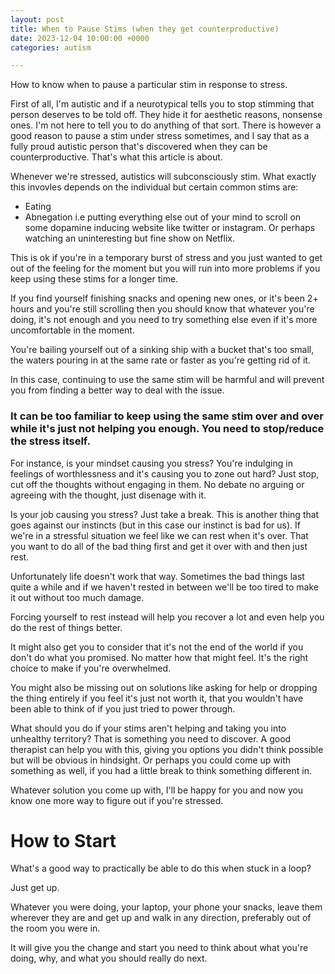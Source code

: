 ```yaml
---
layout: post
title: When to Pause Stims (when they get counterproductive)
date: 2023-12-04 10:00:00 +0000
categories: autism

---
```

How to know when to pause a particular stim in response to stress.

First of all, I'm autistic and if a neurotypical tells you to stop stimming that person deserves to be told off. They hide it for aesthetic reasons, nonsense ones. I'm not here to tell you to do anything of that sort. There is however a good reason to pause a stim under stress sometimes, and I say that as a fully proud autistic person that's discovered when they can be counterproductive. That's what this article is about.

Whenever we're stressed, autistics will subconsciously stim. What exactly this invovles depends on the individual but certain common stims are:

* Eating
* Abnegation i.e putting everything else out of your mind to scroll on some dopamine inducing website like twitter or instagram. Or perhaps watching an uninteresting but fine show on Netflix.

This is ok if you're in a temporary burst of stress and you just wanted to get out of the feeling for the moment but you will run into more problems if you keep using these stims for a longer time.

If you find yourself finishing snacks and opening new ones, or it's been 2+ hours and you're still scrolling then you should know that whatever you're doing, it's not enough and you need to try something else even if it's more uncomfortable in the moment.

You're bailing yourself out of a sinking ship with a bucket that's too small, the waters pouring in at the same rate or faster as you're getting rid of it.

In this case, continuing to use the same stim will be harmful and will prevent you from finding a better way to deal with the issue.

### It can be too familiar to keep using the same stim over and over while it's just not helping you enough. You need to stop/reduce the stress itself.

For instance, is your mindset causing you stress? You're indulging in feelings of worthlessness and it's causing you to zone out hard? Just stop, cut off the thoughts without engaging in them. No debate no arguing or agreeing with the thought, just disenage with it.

Is your job causing you stress? Just take a break. This is another thing that goes against our instincts (but in this case our instinct is bad for us). If we're in a stressful situation we feel like we can rest when it's over. That you want to do all of the bad thing first and get it over with and then just rest.

Unfortunately life doesn't work that way. Sometimes the bad things last quite a while and if we haven't rested in between we'll be too tired to make it out without too much damage.

Forcing yourself to rest instead will help you recover a lot and even help you do the rest of things better.

It might also get you to consider that it's not the end of the world if you don't do what you promised. No matter how that might feel. It's the right choice to make if you're overwhelmed.

You might also be missing out on solutions like asking for help or dropping the thing entirely if you feel it's just not worth it, that you wouldn't have been able to think of if you just tried to power through.

What should you do if your stims aren't helping and taking you into unhealthy territory? That is something you need to discover. A good therapist can help you with this, giving you options you didn't think possible but will be obvious in hindsight. Or perhaps you could come up with something as well, if you had a little break to think something different in.

Whatever solution you come up with, I'll be happy for you and now you know one more way to figure out if you're stressed.

# How to Start
What's a good way to practically be able to do this when stuck in a loop?

Just get up.

Whatever you were doing, your laptop, your phone your snacks, leave them wherever they are and get up and walk in any direction, preferably out of the room you were in.

It will give you the change and start you need to think about what you're doing, why, and what you should really do next.
